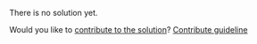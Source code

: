 
There is no solution yet.

Would you like to [contribute to the solution](https://github.com/BFEdev/BFE.dev-solutions/blob/main/problem/implement-curry-with-placeholder_en.md)? [Contribute guideline](https://github.com/BFEdev/BFE.dev-solutions#how-to-contribute)
